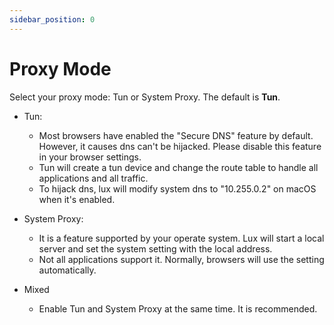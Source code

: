 ```yaml
---
sidebar_position: 0
---
```


# Proxy Mode

Select your proxy mode: Tun or System Proxy. The default is **Tun**.

* Tun:
    * Most browsers have enabled the "Secure DNS" feature by default.
      However, it causes dns can't be hijacked.
      Please disable this feature in your browser settings.
    * Tun will create a tun device and change the route table to handle all applications and all traffic.
    * To hijack dns, lux will modify system dns to "10.255.0.2" on macOS when it's enabled.

* System Proxy:
    * It is a feature supported by your operate system. Lux will start a local server and set
      the system setting with the local address.
    * Not all applications support it. Normally, browsers will use the setting automatically.

* Mixed
    * Enable Tun and System Proxy at the same time. It is recommended.
